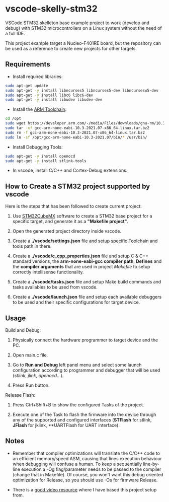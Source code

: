 # vscode-skelly-stm32

VSCode STM32 skelleton base example project to work (develop and debug) with STM32 microcontrollers on a Linux system without the need of a full IDE.

This project example target a Nucleo-F401RE board, but the repository can be used as a reference to create new projects for other targets.

## Requirements

- Install required libraries:

```bash
sudo apt-get update
sudo apt-get -y install libncurses5 libncurses5-dev libncursesw5-dev
sudo apt-get -y install libc6 libc6-dev
sudo apt-get -y install libudev libudev-dev
```

- Install the [ARM Toolchain](https://developer.arm.com/tools-and-software/open-source-software/developer-tools/gnu-toolchain/gnu-rm/downloads):

```bash
cd /opt
sudo wget https://developer.arm.com/-/media/Files/downloads/gnu-rm/10.3-2021.07/gcc-arm-none-eabi-10.3-2021.07-x86_64-linux.tar.bz2
sudo tar -xf gcc-arm-none-eabi-10.3-2021.07-x86_64-linux.tar.bz2
sudo rm -f gcc-arm-none-eabi-10.3-2021.07-x86_64-linux.tar.bz2
sudo ln -sf /opt/gcc-arm-none-eabi-10.3-2021.07/bin/* /usr/bin/
```

- Install Debugging Tools:

```bash
sudo apt-get -y install openocd
sudo apt-get -y install stlink-tools
```

- In vscode, install C/C++ and Cortex-Debug extensions.


## How to Create a STM32 project supported by vscode

Here is the steps that has been followed to create current project:

1. Use [STM32CubeMX](https://www.st.com/en/development-tools/stm32cubemx.html) software to create a STM32 base project for a specific target, and generate it as a **"Makefile project"**.

2. Open the generated project directory inside vscode.

3. Create a **./vscode/settings.json** file and setup specific Toolchain and tools path in there.

4. Create a **./vscode/c_cpp_properties.json** file and setup C & C++ standard versions, the **arm-none-eabi-gcc compiler path**, **Defines** and the **compiler arguments** that are used in project *Makefile* to setup correctly intellisense functionality.

5. Create a **./vscode/tasks.json** file and setup Make build commands and tasks availables to be used from vscode.

6. Create a **./vscode/launch.json** file and setup each available debuggers to be used and their specific configurations for target device.

## Usage

Build and Debug:

1. Physically connect the hardware programmer to target device and the PC.

2. Open main.c file.

3. Go to **Run and Debug** left panel menu and select some launch configuration according to programmer and debugger that will be used (*stlink*, *jlink*, *openocd*...).

4. Press Run button.

Release Flash:

1. Press Ctrl+Shift+B to show the configured Tasks of the project.

2. Execute one of the Task to flash the firmware into the device through any of the supported and configured interfaces (**STFlash** for stlink, **JFlash** for jklink, **UARTFlash for UART interface).

## Notes

- Remember that compiler optimizations will translate the C/C++ code to an efficient memory/speed ASM, causing that lines execution behaviour when debugging will confuse a human. To keep a sequentially line-by-line execution a -Og flag/parameter needs to be passed to the compiler (change that in Makefile). Of course, you won't want this debug oriented optimization for Release, so you should use -Os for firmware Release.

- There is a [good video resource](https://www.youtube.com/watch?v=g2Kf6RbdrIs) where I have based this project setup from.
